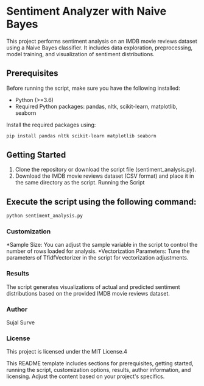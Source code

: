 
# Sentiment Analyzer with Naive Bayes

This project performs sentiment analysis on an IMDB movie reviews dataset using a Naive Bayes classifier. It includes data exploration, preprocessing, model training, and visualization of sentiment distributions.

## Prerequisites

Before running the script, make sure you have the following installed:

- Python (>=3.6)
- Required Python packages: pandas, nltk, scikit-learn, matplotlib, seaborn

Install the required packages using:
```bash
pip install pandas nltk scikit-learn matplotlib seaborn
```

## Getting Started

1. Clone the repository or download the script file (sentiment_analysis.py).
2. Download the IMDB movie reviews dataset (CSV format) and place it in the same directory as the script.
   Running the Script

## Execute the script using the following command:

```bash
python sentiment_analysis.py
```
### Customization

*Sample Size: You can adjust the sample variable in the script to control the number of rows loaded for analysis.
*Vectorization Parameters: Tune the parameters of TfidfVectorizer in the script for vectorization adjustments.

### Results
The script generates visualizations of actual and predicted sentiment distributions based on the provided IMDB movie reviews dataset.

### Author
Sujal Surve

### License
This project is licensed under the MIT License.4

This README template includes sections for prerequisites, getting started, running the script, customization options, results, author information, and licensing. Adjust the content based on your project's specifics.

